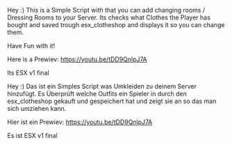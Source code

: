 Hey :) This is a Simple Script with that you can add changing rooms / Dressing Rooms to your Server. Its checks what Clothes the Player has bought and saved trough esx_clotheshop and displays it so you can change them.

Have Fun with it!

Here is a Prewiev: https://youtu.be/tDD9QnlpJ7A

Its ESX v1 final

Hey :) Das ist ein Simples Script was Umkleiden zu deinem Server hinzufügt. Es Überprüft welche Outfits ein Spieler in durch den esx_clotheshop gekauft und gespeichert hat und zeigt sie an so das man sich umziehen kann.

Hier ist ein Prewiev: https://youtu.be/tDD9QnlpJ7A

Es ist ESX v1 final

